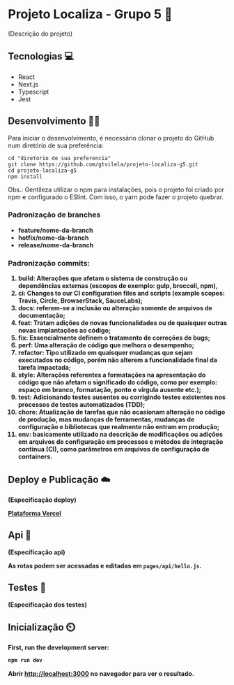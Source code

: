 # Projeto Localiza - Grupo 5 :memo:

(Descrição do projeto)


## Tecnologias :computer:

<ul>
  <li>React</li>
  <li>Next.js</li>
  <li>Typescript</li>
  <li>Jest</li>
</ul>

## Desenvolvimento :man_technologist:

Para iniciar o desenvolvimento, é necessário clonar o projeto do GitHub num diretório de sua preferência:

```shell
cd "diretorio de sua preferencia"
git clone https://github.com/gtvilela/projeto-localiza-g5.git
cd projeto-localiza-g5
npm install
```
Obs.: Gentileza utilizar o npm para instalações, pois o projeto foi criado por npm e configurado o ESlint. Com isso, o yarn pode fazer o projeto quebrar.

### Padronização de branches

<ul>
  <li><strong>feature/<strong>nome-da-branch</li>
  <li><strong>hotfix/<strong>nome-da-branch</li>
  <li><strong>release/<strong>nome-da-branch</li>
 </ul>

### Padronização commits:

1. <strong>build:</strong> Alterações que afetam o sistema de construção ou dependências externas (escopos de exemplo: gulp, broccoli, npm),
2. <strong>ci:</strong> Changes to our CI configuration files and scripts (example scopes: Travis, Circle, BrowserStack, SauceLabs);
3. <strong>docs:</strong> referem-se a inclusão ou alteração somente de arquivos de documentação;
4. <strong>feat:</strong> Tratam adições de novas funcionalidades ou de quaisquer outras novas implantações ao código;
5. <strong>fix:</strong> Essencialmente definem o tratamento de correções de bugs;
6. <strong>perf:</strong> Uma alteração de código que melhora o desempenho;
7. <strong>refactor:</strong> Tipo utilizado em quaisquer mudanças que sejam executados no código, porém não alterem a funcionalidade final da tarefa impactada;
8. <strong>style:</strong> Alterações referentes a formatações na apresentação do código que não afetam o significado do código, como por exemplo: espaço em branco, formatação, ponto e vírgula ausente etc.);
9. <strong>test:</strong> Adicionando testes ausentes ou corrigindo testes existentes nos processos de testes automatizados (TDD);
10. <strong>chore:</strong> Atualização de tarefas que não ocasionam alteração no código de produção, mas mudanças de ferramentas, mudanças de configuração e bibliotecas que realmente não entram em produção;
11. <strong>env:</strong> basicamente utilizado na descrição de modificações ou adições em arquivos de configuração em processos e métodos de integração contínua (CI), como parâmetros em arquivos de configuração de containers.


## Deploy e Publicação :cloud:

(Especificação deploy)

[Plataforma Vercel](https://vercel.com/new?utm_medium=default-template&filter=next.js&utm_source=create-next-app&utm_campaign=create-next-app-readme)

## Api :dizzy:

(Especificação api)

As rotas podem ser acessadas e editadas em `pages/api/hello.js`.

## Testes :test_tube:

(Especificação dos testes)

## Inicialização :timer_clock:
First, run the development server:

```bash
npm run dev
```

Abrir [http://localhost:3000](http://localhost:3000) no navegador para ver o resultado.

